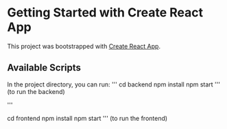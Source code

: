 # Getting Started with Create React App

This project was bootstrapped with [Create React App](https://github.com/facebook/create-react-app).

## Available Scripts

In the project directory, you can run:
''' 
cd backend
npm install
npm start 
''' (to run the backend)

''' 

cd frontend
npm install
npm start 
''' (to run the frontend)



